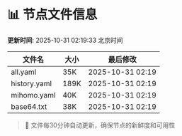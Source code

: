 # 📊 节点文件信息

**更新时间**: 2025-10-31 02:19:33 北京时间

| 文件名 | 大小 | 最后修改 |
|--------|------|----------|
| all.yaml | 35K | 2025-10-31 02:19 |
| history.yaml | 189K | 2025-10-31 02:19 |
| mihomo.yaml | 40K | 2025-10-31 02:19 |
| base64.txt | 38K | 2025-10-31 02:19 |

> 🔄 文件每30分钟自动更新，确保节点的新鲜度和可用性

